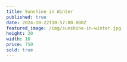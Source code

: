 ```yaml
---
title: Sunshine in Winter
published: true
date: 2024-10-22T10:57:00.000Z
featured_image: /img/sunshine-in-winter.jpg
height: 20
width: 16
price: 750
sold: true
---
```

